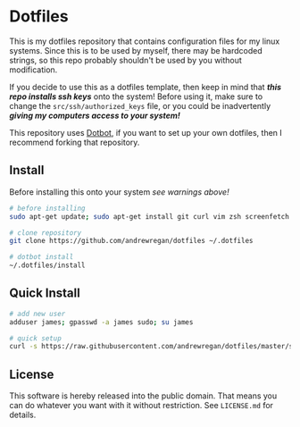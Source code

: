 Dotfiles
========

This is my dotfiles repository that contains configuration files for my linux
systems.  Since this is to be used by myself, there may be hardcoded strings,
so this repo probably shouldn't be used by you without modification.

If you decide to use this as a dotfiles template, then keep in mind that
***this repo installs ssh keys*** onto the system!  Before using it, make
sure to change the `src/ssh/authorized_keys` file, or you could be inadvertently
***giving my computers access to your system!***

This repository uses [Dotbot][dotbot], if you want to set up your own dotfiles,
then I recommend forking that repository.


Install
-------

Before installing this onto your system *see warnings above!*

```bash
# before installing
sudo apt-get update; sudo apt-get install git curl vim zsh screenfetch gnupg-curl

# clone repository
git clone https://github.com/andrewregan/dotfiles ~/.dotfiles

# dotbot install
~/.dotfiles/install
```


Quick Install
-------------

```bash
# add new user
adduser james; gpasswd -a james sudo; su james

# quick setup
curl -s https://raw.githubusercontent.com/andrewregan/dotfiles/master/script/droplet-setup.sh | bash
```


License
-------

This software is hereby released into the public domain. That means you can do
whatever you want with it without restriction. See `LICENSE.md` for details.

[dotbot]: https://github.com/anishathalye/dotbot
